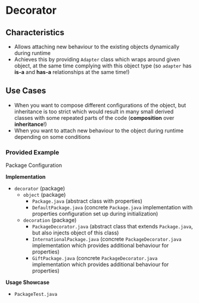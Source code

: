 # Decorator

## Characteristics
- Allows attaching new behaviour to the existing objects dynamically during runtime
- Achieves this by providing `Adapter` class which wraps around given object, at the same time complying with
this object type (so `adapter` has **is-a** and **has-a** relationships at the same time!)

## Use Cases
- When you want to compose different configurations of the object, but inheritance is too strict which would result in
many small derived classes with some repeated parts of the code (**composition** over **inheritance**!)
- When you want to attach new behaviour to the object during runtime depending on some conditions

### Provided Example
Package Configuration

**Implementation**
- `decorator` (package)
  - `object` (package)
    - `Package.java` (abstract class with properties)
    - `DefaultPackage.java` (concrete `Package.java` implementation with properties configuration set up during initialization)
  - `decoration` (package)
    - `PackageDecorator.java` (abstract class that extends `Package.java`, but also injects object of this class)
    - `InternationalPackage.java` (concrete `PackageDecorator.java` implementation which provides additional behaviour for properties)
    - `GiftPackage.java` (concrete `PackageDecorator.java` implementation which provides additional behaviour for properties)

**Usage Showcase**
- `PackageTest.java`